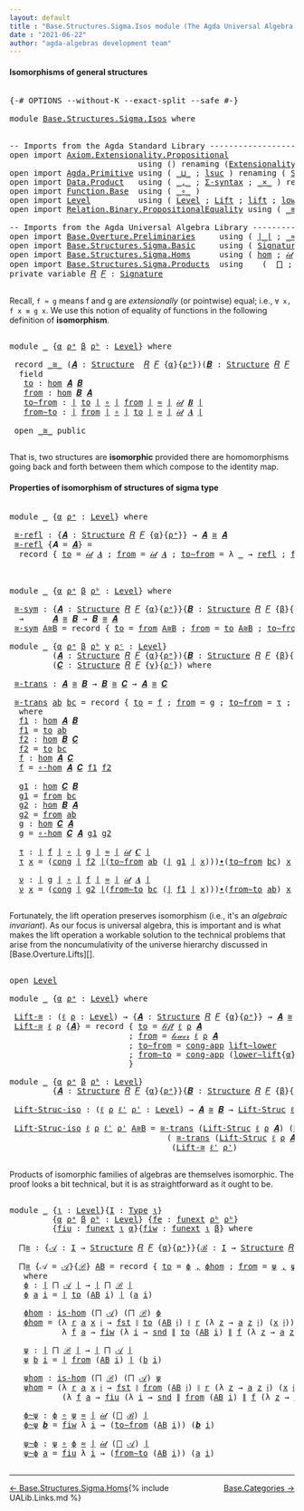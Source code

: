 ```yaml
---
layout: default
title : "Base.Structures.Sigma.Isos module (The Agda Universal Algebra Library)"
date : "2021-06-22"
author: "agda-algebras development team"
---
```


#### <a id="isomorphisms-of-general-structures">Isomorphisms of general structures</a>

<pre class="Agda">

<a id="270" class="Symbol">{-#</a> <a id="274" class="Keyword">OPTIONS</a> <a id="282" class="Pragma">--without-K</a> <a id="294" class="Pragma">--exact-split</a> <a id="308" class="Pragma">--safe</a> <a id="315" class="Symbol">#-}</a>

<a id="320" class="Keyword">module</a> <a id="327" href="Base.Structures.Sigma.Isos.html" class="Module">Base.Structures.Sigma.Isos</a> <a id="354" class="Keyword">where</a>


<a id="362" class="Comment">-- Imports from the Agda Standard Library ------------------------------------------------------</a>
<a id="459" class="Keyword">open</a> <a id="464" class="Keyword">import</a> <a id="471" href="Axiom.Extensionality.Propositional.html" class="Module">Axiom.Extensionality.Propositional</a>
                           <a id="533" class="Keyword">using</a> <a id="539" class="Symbol">()</a> <a id="542" class="Keyword">renaming</a> <a id="551" class="Symbol">(</a><a id="552" href="Axiom.Extensionality.Propositional.html#741" class="Function">Extensionality</a> <a id="567" class="Symbol">to</a> <a id="570" class="Function">funext</a><a id="576" class="Symbol">)</a>
<a id="578" class="Keyword">open</a> <a id="583" class="Keyword">import</a> <a id="590" href="Agda.Primitive.html" class="Module">Agda.Primitive</a> <a id="605" class="Keyword">using</a> <a id="611" class="Symbol">(</a> <a id="613" href="Agda.Primitive.html#810" class="Primitive Operator">_⊔_</a> <a id="617" class="Symbol">;</a> <a id="619" href="Agda.Primitive.html#780" class="Primitive">lsuc</a> <a id="624" class="Symbol">)</a> <a id="626" class="Keyword">renaming</a> <a id="635" class="Symbol">(</a> <a id="637" href="Agda.Primitive.html#326" class="Primitive">Set</a> <a id="641" class="Symbol">to</a> <a id="644" class="Primitive">Type</a> <a id="649" class="Symbol">)</a>
<a id="651" class="Keyword">open</a> <a id="656" class="Keyword">import</a> <a id="663" href="Data.Product.html" class="Module">Data.Product</a>   <a id="678" class="Keyword">using</a> <a id="684" class="Symbol">(</a> <a id="686" href="Agda.Builtin.Sigma.html#236" class="InductiveConstructor Operator">_,_</a> <a id="690" class="Symbol">;</a> <a id="692" href="Data.Product.html#916" class="Function">Σ-syntax</a> <a id="701" class="Symbol">;</a> <a id="703" href="Data.Product.html#1167" class="Function Operator">_×_</a> <a id="707" class="Symbol">)</a> <a id="709" class="Keyword">renaming</a> <a id="718" class="Symbol">(</a> <a id="720" href="Agda.Builtin.Sigma.html#252" class="Field">proj₁</a> <a id="726" class="Symbol">to</a> <a id="729" class="Field">fst</a> <a id="733" class="Symbol">;</a> <a id="735" href="Agda.Builtin.Sigma.html#264" class="Field">proj₂</a> <a id="741" class="Symbol">to</a> <a id="744" class="Field">snd</a> <a id="748" class="Symbol">)</a>
<a id="750" class="Keyword">open</a> <a id="755" class="Keyword">import</a> <a id="762" href="Function.Base.html" class="Module">Function.Base</a>  <a id="777" class="Keyword">using</a> <a id="783" class="Symbol">(</a> <a id="785" href="Function.Base.html#1031" class="Function Operator">_∘_</a> <a id="789" class="Symbol">)</a>
<a id="791" class="Keyword">open</a> <a id="796" class="Keyword">import</a> <a id="803" href="Level.html" class="Module">Level</a>          <a id="818" class="Keyword">using</a> <a id="824" class="Symbol">(</a> <a id="826" href="Agda.Primitive.html#597" class="Postulate">Level</a> <a id="832" class="Symbol">;</a> <a id="834" href="Level.html#400" class="Record">Lift</a> <a id="839" class="Symbol">;</a> <a id="841" href="Level.html#457" class="InductiveConstructor">lift</a> <a id="846" class="Symbol">;</a> <a id="848" href="Level.html#470" class="Field">lower</a> <a id="854" class="Symbol">)</a>
<a id="856" class="Keyword">open</a> <a id="861" class="Keyword">import</a> <a id="868" href="Relation.Binary.PropositionalEquality.html" class="Module">Relation.Binary.PropositionalEquality</a> <a id="906" class="Keyword">using</a> <a id="912" class="Symbol">(</a> <a id="914" href="Agda.Builtin.Equality.html#151" class="Datatype Operator">_≡_</a> <a id="918" class="Symbol">;</a> <a id="920" href="Agda.Builtin.Equality.html#208" class="InductiveConstructor">refl</a> <a id="925" class="Symbol">;</a> <a id="927" href="Relation.Binary.PropositionalEquality.Core.html#1130" class="Function">cong</a> <a id="932" class="Symbol">;</a> <a id="934" href="Relation.Binary.PropositionalEquality.Core.html#1461" class="Function">cong-app</a> <a id="943" class="Symbol">)</a>

<a id="946" class="Comment">-- Imports from the Agda Universal Algebra Library ---------------------------------------------</a>
<a id="1043" class="Keyword">open</a> <a id="1048" class="Keyword">import</a> <a id="1055" href="Base.Overture.Preliminaries.html" class="Module">Base.Overture.Preliminaries</a>     <a id="1087" class="Keyword">using</a> <a id="1093" class="Symbol">(</a> <a id="1095" href="Base.Overture.Preliminaries.html#4402" class="Function Operator">∣_∣</a> <a id="1099" class="Symbol">;</a> <a id="1101" href="Base.Overture.Preliminaries.html#9670" class="Function Operator">_≈_</a> <a id="1105" class="Symbol">;</a> <a id="1107" href="Base.Overture.Preliminaries.html#4440" class="Function Operator">∥_∥</a> <a id="1111" class="Symbol">;</a> <a id="1113" href="Base.Overture.Preliminaries.html#5321" class="Function Operator">_∙_</a> <a id="1117" class="Symbol">;</a> <a id="1119" href="Base.Overture.Preliminaries.html#8995" class="Function">lower∼lift</a> <a id="1130" class="Symbol">;</a> <a id="1132" href="Base.Overture.Preliminaries.html#8919" class="Function">lift∼lower</a> <a id="1143" class="Symbol">)</a>
<a id="1145" class="Keyword">open</a> <a id="1150" class="Keyword">import</a> <a id="1157" href="Base.Structures.Sigma.Basic.html" class="Module">Base.Structures.Sigma.Basic</a>     <a id="1189" class="Keyword">using</a> <a id="1195" class="Symbol">(</a> <a id="1197" href="Base.Structures.Sigma.Basic.html#1204" class="Function">Signature</a> <a id="1207" class="Symbol">;</a> <a id="1209" href="Base.Structures.Sigma.Basic.html#1365" class="Function">Structure</a> <a id="1219" class="Symbol">;</a> <a id="1221" href="Base.Structures.Sigma.Basic.html#3888" class="Function">Lift-Struc</a> <a id="1232" class="Symbol">)</a>
<a id="1234" class="Keyword">open</a> <a id="1239" class="Keyword">import</a> <a id="1246" href="Base.Structures.Sigma.Homs.html" class="Module">Base.Structures.Sigma.Homs</a>      <a id="1278" class="Keyword">using</a> <a id="1284" class="Symbol">(</a> <a id="1286" href="Base.Structures.Sigma.Homs.html#2444" class="Function">hom</a> <a id="1290" class="Symbol">;</a> <a id="1292" href="Base.Structures.Sigma.Homs.html#3558" class="Function">𝒾𝒹</a> <a id="1295" class="Symbol">;</a> <a id="1297" href="Base.Structures.Sigma.Homs.html#3432" class="Function">∘-hom</a> <a id="1303" class="Symbol">;</a> <a id="1305" href="Base.Structures.Sigma.Homs.html#4387" class="Function">𝓁𝒾𝒻𝓉</a> <a id="1310" class="Symbol">;</a> <a id="1312" href="Base.Structures.Sigma.Homs.html#4527" class="Function">𝓁ℴ𝓌ℯ𝓇</a> <a id="1318" class="Symbol">;</a> <a id="1320" href="Base.Structures.Sigma.Homs.html#2353" class="Function">is-hom</a><a id="1326" class="Symbol">)</a>
<a id="1328" class="Keyword">open</a> <a id="1333" class="Keyword">import</a> <a id="1340" href="Base.Structures.Sigma.Products.html" class="Module">Base.Structures.Sigma.Products</a>  <a id="1372" class="Keyword">using</a>    <a id="1381" class="Symbol">(</a>  <a id="1384" href="Base.Structures.Sigma.Products.html#900" class="Function">⨅</a> <a id="1386" class="Symbol">;</a> <a id="1388" href="Base.Structures.Sigma.Products.html#1301" class="Function">ℓp</a> <a id="1391" class="Symbol">;</a> <a id="1393" href="Base.Structures.Sigma.Products.html#1337" class="Function">ℑ</a> <a id="1395" class="Symbol">;</a> <a id="1397" href="Base.Structures.Sigma.Products.html#1387" class="Function">𝔖</a> <a id="1399" class="Symbol">;</a> <a id="1401" href="Base.Structures.Sigma.Products.html#1455" class="Function">class-prod</a> <a id="1412" class="Symbol">)</a>
<a id="1414" class="Keyword">private</a> <a id="1422" class="Keyword">variable</a> <a id="1431" href="Base.Structures.Sigma.Isos.html#1431" class="Generalizable">𝑅</a> <a id="1433" href="Base.Structures.Sigma.Isos.html#1433" class="Generalizable">𝐹</a> <a id="1435" class="Symbol">:</a> <a id="1437" href="Base.Structures.Sigma.Basic.html#1204" class="Function">Signature</a>

</pre>

Recall, `f ≈ g` means f and g are *extensionally* (or pointwise) equal; i.e., `∀ x, f x ≡ g x`. We use this notion of equality of functions in the following definition of **isomorphism**.

<pre class="Agda">

<a id="1663" class="Keyword">module</a> <a id="1670" href="Base.Structures.Sigma.Isos.html#1670" class="Module">_</a> <a id="1672" class="Symbol">{</a><a id="1673" href="Base.Structures.Sigma.Isos.html#1673" class="Bound">α</a> <a id="1675" href="Base.Structures.Sigma.Isos.html#1675" class="Bound">ρᵃ</a> <a id="1678" href="Base.Structures.Sigma.Isos.html#1678" class="Bound">β</a> <a id="1680" href="Base.Structures.Sigma.Isos.html#1680" class="Bound">ρᵇ</a> <a id="1683" class="Symbol">:</a> <a id="1685" href="Agda.Primitive.html#597" class="Postulate">Level</a><a id="1690" class="Symbol">}</a> <a id="1692" class="Keyword">where</a>

 <a id="1700" class="Keyword">record</a> <a id="1707" href="Base.Structures.Sigma.Isos.html#1707" class="Record Operator">_≅_</a> <a id="1711" class="Symbol">(</a><a id="1712" href="Base.Structures.Sigma.Isos.html#1712" class="Bound">𝑨</a> <a id="1714" class="Symbol">:</a> <a id="1716" href="Base.Structures.Sigma.Basic.html#1365" class="Function">Structure</a>  <a id="1727" href="Base.Structures.Sigma.Isos.html#1431" class="Generalizable">𝑅</a> <a id="1729" href="Base.Structures.Sigma.Isos.html#1433" class="Generalizable">𝐹</a> <a id="1731" class="Symbol">{</a><a id="1732" href="Base.Structures.Sigma.Isos.html#1673" class="Bound">α</a><a id="1733" class="Symbol">}{</a><a id="1735" href="Base.Structures.Sigma.Isos.html#1675" class="Bound">ρᵃ</a><a id="1737" class="Symbol">})(</a><a id="1740" href="Base.Structures.Sigma.Isos.html#1740" class="Bound">𝑩</a> <a id="1742" class="Symbol">:</a> <a id="1744" href="Base.Structures.Sigma.Basic.html#1365" class="Function">Structure</a> <a id="1754" href="Base.Structures.Sigma.Isos.html#1431" class="Generalizable">𝑅</a> <a id="1756" href="Base.Structures.Sigma.Isos.html#1433" class="Generalizable">𝐹</a> <a id="1758" class="Symbol">{</a><a id="1759" href="Base.Structures.Sigma.Isos.html#1678" class="Bound">β</a><a id="1760" class="Symbol">}{</a><a id="1762" href="Base.Structures.Sigma.Isos.html#1680" class="Bound">ρᵇ</a><a id="1764" class="Symbol">})</a> <a id="1767" class="Symbol">:</a> <a id="1769" href="Base.Structures.Sigma.Isos.html#644" class="Primitive">Type</a> <a id="1774" class="Symbol">(</a><a id="1775" href="Base.Structures.Sigma.Isos.html#1673" class="Bound">α</a> <a id="1777" href="Agda.Primitive.html#810" class="Primitive Operator">⊔</a> <a id="1779" href="Base.Structures.Sigma.Isos.html#1675" class="Bound">ρᵃ</a> <a id="1782" href="Agda.Primitive.html#810" class="Primitive Operator">⊔</a> <a id="1784" href="Base.Structures.Sigma.Isos.html#1678" class="Bound">β</a> <a id="1786" href="Agda.Primitive.html#810" class="Primitive Operator">⊔</a> <a id="1788" href="Base.Structures.Sigma.Isos.html#1680" class="Bound">ρᵇ</a><a id="1790" class="Symbol">)</a> <a id="1792" class="Keyword">where</a>
  <a id="1800" class="Keyword">field</a>
   <a id="1809" href="Base.Structures.Sigma.Isos.html#1809" class="Field">to</a> <a id="1812" class="Symbol">:</a> <a id="1814" href="Base.Structures.Sigma.Homs.html#2444" class="Function">hom</a> <a id="1818" href="Base.Structures.Sigma.Isos.html#1712" class="Bound">𝑨</a> <a id="1820" href="Base.Structures.Sigma.Isos.html#1740" class="Bound">𝑩</a>
   <a id="1825" href="Base.Structures.Sigma.Isos.html#1825" class="Field">from</a> <a id="1830" class="Symbol">:</a> <a id="1832" href="Base.Structures.Sigma.Homs.html#2444" class="Function">hom</a> <a id="1836" href="Base.Structures.Sigma.Isos.html#1740" class="Bound">𝑩</a> <a id="1838" href="Base.Structures.Sigma.Isos.html#1712" class="Bound">𝑨</a>
   <a id="1843" href="Base.Structures.Sigma.Isos.html#1843" class="Field">to∼from</a> <a id="1851" class="Symbol">:</a> <a id="1853" href="Base.Overture.Preliminaries.html#4402" class="Function Operator">∣</a> <a id="1855" href="Base.Structures.Sigma.Isos.html#1809" class="Field">to</a> <a id="1858" href="Base.Overture.Preliminaries.html#4402" class="Function Operator">∣</a> <a id="1860" href="Function.Base.html#1031" class="Function Operator">∘</a> <a id="1862" href="Base.Overture.Preliminaries.html#4402" class="Function Operator">∣</a> <a id="1864" href="Base.Structures.Sigma.Isos.html#1825" class="Field">from</a> <a id="1869" href="Base.Overture.Preliminaries.html#4402" class="Function Operator">∣</a> <a id="1871" href="Base.Overture.Preliminaries.html#9670" class="Function Operator">≈</a> <a id="1873" href="Base.Overture.Preliminaries.html#4402" class="Function Operator">∣</a> <a id="1875" href="Base.Structures.Sigma.Homs.html#3558" class="Function">𝒾𝒹</a> <a id="1878" href="Base.Structures.Sigma.Isos.html#1740" class="Bound">𝑩</a> <a id="1880" href="Base.Overture.Preliminaries.html#4402" class="Function Operator">∣</a>
   <a id="1885" href="Base.Structures.Sigma.Isos.html#1885" class="Field">from∼to</a> <a id="1893" class="Symbol">:</a> <a id="1895" href="Base.Overture.Preliminaries.html#4402" class="Function Operator">∣</a> <a id="1897" href="Base.Structures.Sigma.Isos.html#1825" class="Field">from</a> <a id="1902" href="Base.Overture.Preliminaries.html#4402" class="Function Operator">∣</a> <a id="1904" href="Function.Base.html#1031" class="Function Operator">∘</a> <a id="1906" href="Base.Overture.Preliminaries.html#4402" class="Function Operator">∣</a> <a id="1908" href="Base.Structures.Sigma.Isos.html#1809" class="Field">to</a> <a id="1911" href="Base.Overture.Preliminaries.html#4402" class="Function Operator">∣</a> <a id="1913" href="Base.Overture.Preliminaries.html#9670" class="Function Operator">≈</a> <a id="1915" href="Base.Overture.Preliminaries.html#4402" class="Function Operator">∣</a> <a id="1917" href="Base.Structures.Sigma.Homs.html#3558" class="Function">𝒾𝒹</a> <a id="1920" href="Base.Structures.Sigma.Isos.html#1712" class="Bound">𝑨</a> <a id="1922" href="Base.Overture.Preliminaries.html#4402" class="Function Operator">∣</a>

 <a id="1926" class="Keyword">open</a> <a id="1931" href="Base.Structures.Sigma.Isos.html#1707" class="Module Operator">_≅_</a> <a id="1935" class="Keyword">public</a>

</pre>

That is, two structures are **isomorphic** provided there are homomorphisms going back and forth between them which compose to the identity map.



#### <a id="properties-of-isomorphism-of-structures-of-sigma-type">Properties of isomorphism of structures of sigma type</a>

<pre class="Agda">

<a id="2243" class="Keyword">module</a> <a id="2250" href="Base.Structures.Sigma.Isos.html#2250" class="Module">_</a> <a id="2252" class="Symbol">{</a><a id="2253" href="Base.Structures.Sigma.Isos.html#2253" class="Bound">α</a> <a id="2255" href="Base.Structures.Sigma.Isos.html#2255" class="Bound">ρᵃ</a> <a id="2258" class="Symbol">:</a> <a id="2260" href="Agda.Primitive.html#597" class="Postulate">Level</a><a id="2265" class="Symbol">}</a> <a id="2267" class="Keyword">where</a>

 <a id="2275" href="Base.Structures.Sigma.Isos.html#2275" class="Function">≅-refl</a> <a id="2282" class="Symbol">:</a> <a id="2284" class="Symbol">{</a><a id="2285" href="Base.Structures.Sigma.Isos.html#2285" class="Bound">𝑨</a> <a id="2287" class="Symbol">:</a> <a id="2289" href="Base.Structures.Sigma.Basic.html#1365" class="Function">Structure</a> <a id="2299" href="Base.Structures.Sigma.Isos.html#1431" class="Generalizable">𝑅</a> <a id="2301" href="Base.Structures.Sigma.Isos.html#1433" class="Generalizable">𝐹</a> <a id="2303" class="Symbol">{</a><a id="2304" href="Base.Structures.Sigma.Isos.html#2253" class="Bound">α</a><a id="2305" class="Symbol">}{</a><a id="2307" href="Base.Structures.Sigma.Isos.html#2255" class="Bound">ρᵃ</a><a id="2309" class="Symbol">}}</a> <a id="2312" class="Symbol">→</a> <a id="2314" href="Base.Structures.Sigma.Isos.html#2285" class="Bound">𝑨</a> <a id="2316" href="Base.Structures.Sigma.Isos.html#1707" class="Record Operator">≅</a> <a id="2318" href="Base.Structures.Sigma.Isos.html#2285" class="Bound">𝑨</a>
 <a id="2321" href="Base.Structures.Sigma.Isos.html#2275" class="Function">≅-refl</a> <a id="2328" class="Symbol">{</a><a id="2329" class="Argument">𝑨</a> <a id="2331" class="Symbol">=</a> <a id="2333" href="Base.Structures.Sigma.Isos.html#2333" class="Bound">𝑨</a><a id="2334" class="Symbol">}</a> <a id="2336" class="Symbol">=</a>
  <a id="2340" class="Keyword">record</a> <a id="2347" class="Symbol">{</a> <a id="2349" href="Base.Structures.Sigma.Isos.html#1809" class="Field">to</a> <a id="2352" class="Symbol">=</a> <a id="2354" href="Base.Structures.Sigma.Homs.html#3558" class="Function">𝒾𝒹</a> <a id="2357" href="Base.Structures.Sigma.Isos.html#2333" class="Bound">𝑨</a> <a id="2359" class="Symbol">;</a> <a id="2361" href="Base.Structures.Sigma.Isos.html#1825" class="Field">from</a> <a id="2366" class="Symbol">=</a> <a id="2368" href="Base.Structures.Sigma.Homs.html#3558" class="Function">𝒾𝒹</a> <a id="2371" href="Base.Structures.Sigma.Isos.html#2333" class="Bound">𝑨</a> <a id="2373" class="Symbol">;</a> <a id="2375" href="Base.Structures.Sigma.Isos.html#1843" class="Field">to∼from</a> <a id="2383" class="Symbol">=</a> <a id="2385" class="Symbol">λ</a> <a id="2387" href="Base.Structures.Sigma.Isos.html#2387" class="Bound">_</a> <a id="2389" class="Symbol">→</a> <a id="2391" href="Agda.Builtin.Equality.html#208" class="InductiveConstructor">refl</a> <a id="2396" class="Symbol">;</a> <a id="2398" href="Base.Structures.Sigma.Isos.html#1885" class="Field">from∼to</a> <a id="2406" class="Symbol">=</a> <a id="2408" class="Symbol">λ</a> <a id="2410" href="Base.Structures.Sigma.Isos.html#2410" class="Bound">_</a> <a id="2412" class="Symbol">→</a> <a id="2414" href="Agda.Builtin.Equality.html#208" class="InductiveConstructor">refl</a> <a id="2419" class="Symbol">}</a>



<a id="2424" class="Keyword">module</a> <a id="2431" href="Base.Structures.Sigma.Isos.html#2431" class="Module">_</a> <a id="2433" class="Symbol">{</a><a id="2434" href="Base.Structures.Sigma.Isos.html#2434" class="Bound">α</a> <a id="2436" href="Base.Structures.Sigma.Isos.html#2436" class="Bound">ρᵃ</a> <a id="2439" href="Base.Structures.Sigma.Isos.html#2439" class="Bound">β</a> <a id="2441" href="Base.Structures.Sigma.Isos.html#2441" class="Bound">ρᵇ</a> <a id="2444" class="Symbol">:</a> <a id="2446" href="Agda.Primitive.html#597" class="Postulate">Level</a><a id="2451" class="Symbol">}</a> <a id="2453" class="Keyword">where</a>

 <a id="2461" href="Base.Structures.Sigma.Isos.html#2461" class="Function">≅-sym</a> <a id="2467" class="Symbol">:</a> <a id="2469" class="Symbol">{</a><a id="2470" href="Base.Structures.Sigma.Isos.html#2470" class="Bound">𝑨</a> <a id="2472" class="Symbol">:</a> <a id="2474" href="Base.Structures.Sigma.Basic.html#1365" class="Function">Structure</a> <a id="2484" href="Base.Structures.Sigma.Isos.html#1431" class="Generalizable">𝑅</a> <a id="2486" href="Base.Structures.Sigma.Isos.html#1433" class="Generalizable">𝐹</a> <a id="2488" class="Symbol">{</a><a id="2489" href="Base.Structures.Sigma.Isos.html#2434" class="Bound">α</a><a id="2490" class="Symbol">}{</a><a id="2492" href="Base.Structures.Sigma.Isos.html#2436" class="Bound">ρᵃ</a><a id="2494" class="Symbol">}}{</a><a id="2497" href="Base.Structures.Sigma.Isos.html#2497" class="Bound">𝑩</a> <a id="2499" class="Symbol">:</a> <a id="2501" href="Base.Structures.Sigma.Basic.html#1365" class="Function">Structure</a> <a id="2511" href="Base.Structures.Sigma.Isos.html#1431" class="Generalizable">𝑅</a> <a id="2513" href="Base.Structures.Sigma.Isos.html#1433" class="Generalizable">𝐹</a> <a id="2515" class="Symbol">{</a><a id="2516" href="Base.Structures.Sigma.Isos.html#2439" class="Bound">β</a><a id="2517" class="Symbol">}{</a><a id="2519" href="Base.Structures.Sigma.Isos.html#2441" class="Bound">ρᵇ</a><a id="2521" class="Symbol">}}</a>
  <a id="2526" class="Symbol">→</a>      <a id="2533" href="Base.Structures.Sigma.Isos.html#2470" class="Bound">𝑨</a> <a id="2535" href="Base.Structures.Sigma.Isos.html#1707" class="Record Operator">≅</a> <a id="2537" href="Base.Structures.Sigma.Isos.html#2497" class="Bound">𝑩</a> <a id="2539" class="Symbol">→</a> <a id="2541" href="Base.Structures.Sigma.Isos.html#2497" class="Bound">𝑩</a> <a id="2543" href="Base.Structures.Sigma.Isos.html#1707" class="Record Operator">≅</a> <a id="2545" href="Base.Structures.Sigma.Isos.html#2470" class="Bound">𝑨</a>
 <a id="2548" href="Base.Structures.Sigma.Isos.html#2461" class="Function">≅-sym</a> <a id="2554" href="Base.Structures.Sigma.Isos.html#2554" class="Bound">A≅B</a> <a id="2558" class="Symbol">=</a> <a id="2560" class="Keyword">record</a> <a id="2567" class="Symbol">{</a> <a id="2569" href="Base.Structures.Sigma.Isos.html#1809" class="Field">to</a> <a id="2572" class="Symbol">=</a> <a id="2574" href="Base.Structures.Sigma.Isos.html#1825" class="Field">from</a> <a id="2579" href="Base.Structures.Sigma.Isos.html#2554" class="Bound">A≅B</a> <a id="2583" class="Symbol">;</a> <a id="2585" href="Base.Structures.Sigma.Isos.html#1825" class="Field">from</a> <a id="2590" class="Symbol">=</a> <a id="2592" href="Base.Structures.Sigma.Isos.html#1809" class="Field">to</a> <a id="2595" href="Base.Structures.Sigma.Isos.html#2554" class="Bound">A≅B</a> <a id="2599" class="Symbol">;</a> <a id="2601" href="Base.Structures.Sigma.Isos.html#1843" class="Field">to∼from</a> <a id="2609" class="Symbol">=</a> <a id="2611" href="Base.Structures.Sigma.Isos.html#1885" class="Field">from∼to</a> <a id="2619" href="Base.Structures.Sigma.Isos.html#2554" class="Bound">A≅B</a> <a id="2623" class="Symbol">;</a> <a id="2625" href="Base.Structures.Sigma.Isos.html#1885" class="Field">from∼to</a> <a id="2633" class="Symbol">=</a> <a id="2635" href="Base.Structures.Sigma.Isos.html#1843" class="Field">to∼from</a> <a id="2643" href="Base.Structures.Sigma.Isos.html#2554" class="Bound">A≅B</a> <a id="2647" class="Symbol">}</a>

<a id="2650" class="Keyword">module</a> <a id="2657" href="Base.Structures.Sigma.Isos.html#2657" class="Module">_</a> <a id="2659" class="Symbol">{</a><a id="2660" href="Base.Structures.Sigma.Isos.html#2660" class="Bound">α</a> <a id="2662" href="Base.Structures.Sigma.Isos.html#2662" class="Bound">ρᵃ</a> <a id="2665" href="Base.Structures.Sigma.Isos.html#2665" class="Bound">β</a> <a id="2667" href="Base.Structures.Sigma.Isos.html#2667" class="Bound">ρᵇ</a> <a id="2670" href="Base.Structures.Sigma.Isos.html#2670" class="Bound">γ</a> <a id="2672" href="Base.Structures.Sigma.Isos.html#2672" class="Bound">ρᶜ</a> <a id="2675" class="Symbol">:</a> <a id="2677" href="Agda.Primitive.html#597" class="Postulate">Level</a><a id="2682" class="Symbol">}</a>
         <a id="2693" class="Symbol">(</a><a id="2694" href="Base.Structures.Sigma.Isos.html#2694" class="Bound">𝑨</a> <a id="2696" class="Symbol">:</a> <a id="2698" href="Base.Structures.Sigma.Basic.html#1365" class="Function">Structure</a> <a id="2708" href="Base.Structures.Sigma.Isos.html#1431" class="Generalizable">𝑅</a> <a id="2710" href="Base.Structures.Sigma.Isos.html#1433" class="Generalizable">𝐹</a> <a id="2712" class="Symbol">{</a><a id="2713" href="Base.Structures.Sigma.Isos.html#2660" class="Bound">α</a><a id="2714" class="Symbol">}{</a><a id="2716" href="Base.Structures.Sigma.Isos.html#2662" class="Bound">ρᵃ</a><a id="2718" class="Symbol">}){</a><a id="2721" href="Base.Structures.Sigma.Isos.html#2721" class="Bound">𝑩</a> <a id="2723" class="Symbol">:</a> <a id="2725" href="Base.Structures.Sigma.Basic.html#1365" class="Function">Structure</a> <a id="2735" href="Base.Structures.Sigma.Isos.html#1431" class="Generalizable">𝑅</a> <a id="2737" href="Base.Structures.Sigma.Isos.html#1433" class="Generalizable">𝐹</a> <a id="2739" class="Symbol">{</a><a id="2740" href="Base.Structures.Sigma.Isos.html#2665" class="Bound">β</a><a id="2741" class="Symbol">}{</a><a id="2743" href="Base.Structures.Sigma.Isos.html#2667" class="Bound">ρᵇ</a><a id="2745" class="Symbol">}}</a>
         <a id="2757" class="Symbol">(</a><a id="2758" href="Base.Structures.Sigma.Isos.html#2758" class="Bound">𝑪</a> <a id="2760" class="Symbol">:</a> <a id="2762" href="Base.Structures.Sigma.Basic.html#1365" class="Function">Structure</a> <a id="2772" href="Base.Structures.Sigma.Isos.html#1431" class="Generalizable">𝑅</a> <a id="2774" href="Base.Structures.Sigma.Isos.html#1433" class="Generalizable">𝐹</a> <a id="2776" class="Symbol">{</a><a id="2777" href="Base.Structures.Sigma.Isos.html#2670" class="Bound">γ</a><a id="2778" class="Symbol">}{</a><a id="2780" href="Base.Structures.Sigma.Isos.html#2672" class="Bound">ρᶜ</a><a id="2782" class="Symbol">})</a> <a id="2785" class="Keyword">where</a>

 <a id="2793" href="Base.Structures.Sigma.Isos.html#2793" class="Function">≅-trans</a> <a id="2801" class="Symbol">:</a> <a id="2803" href="Base.Structures.Sigma.Isos.html#2694" class="Bound">𝑨</a> <a id="2805" href="Base.Structures.Sigma.Isos.html#1707" class="Record Operator">≅</a> <a id="2807" href="Base.Structures.Sigma.Isos.html#2721" class="Bound">𝑩</a> <a id="2809" class="Symbol">→</a> <a id="2811" href="Base.Structures.Sigma.Isos.html#2721" class="Bound">𝑩</a> <a id="2813" href="Base.Structures.Sigma.Isos.html#1707" class="Record Operator">≅</a> <a id="2815" href="Base.Structures.Sigma.Isos.html#2758" class="Bound">𝑪</a> <a id="2817" class="Symbol">→</a> <a id="2819" href="Base.Structures.Sigma.Isos.html#2694" class="Bound">𝑨</a> <a id="2821" href="Base.Structures.Sigma.Isos.html#1707" class="Record Operator">≅</a> <a id="2823" href="Base.Structures.Sigma.Isos.html#2758" class="Bound">𝑪</a>

 <a id="2827" href="Base.Structures.Sigma.Isos.html#2793" class="Function">≅-trans</a> <a id="2835" href="Base.Structures.Sigma.Isos.html#2835" class="Bound">ab</a> <a id="2838" href="Base.Structures.Sigma.Isos.html#2838" class="Bound">bc</a> <a id="2841" class="Symbol">=</a> <a id="2843" class="Keyword">record</a> <a id="2850" class="Symbol">{</a> <a id="2852" href="Base.Structures.Sigma.Isos.html#1809" class="Field">to</a> <a id="2855" class="Symbol">=</a> <a id="2857" href="Base.Structures.Sigma.Isos.html#2966" class="Function">f</a> <a id="2859" class="Symbol">;</a> <a id="2861" href="Base.Structures.Sigma.Isos.html#1825" class="Field">from</a> <a id="2866" class="Symbol">=</a> <a id="2868" href="Base.Structures.Sigma.Isos.html#3063" class="Function">g</a> <a id="2870" class="Symbol">;</a> <a id="2872" href="Base.Structures.Sigma.Isos.html#1843" class="Field">to∼from</a> <a id="2880" class="Symbol">=</a> <a id="2882" href="Base.Structures.Sigma.Isos.html#3100" class="Function">τ</a> <a id="2884" class="Symbol">;</a> <a id="2886" href="Base.Structures.Sigma.Isos.html#1885" class="Field">from∼to</a> <a id="2894" class="Symbol">=</a> <a id="2896" href="Base.Structures.Sigma.Isos.html#3192" class="Function">ν</a> <a id="2898" class="Symbol">}</a>
  <a id="2902" class="Keyword">where</a>
  <a id="2910" href="Base.Structures.Sigma.Isos.html#2910" class="Function">f1</a> <a id="2913" class="Symbol">:</a> <a id="2915" href="Base.Structures.Sigma.Homs.html#2444" class="Function">hom</a> <a id="2919" href="Base.Structures.Sigma.Isos.html#2694" class="Bound">𝑨</a> <a id="2921" href="Base.Structures.Sigma.Isos.html#2721" class="Bound">𝑩</a>
  <a id="2925" href="Base.Structures.Sigma.Isos.html#2910" class="Function">f1</a> <a id="2928" class="Symbol">=</a> <a id="2930" href="Base.Structures.Sigma.Isos.html#1809" class="Field">to</a> <a id="2933" href="Base.Structures.Sigma.Isos.html#2835" class="Bound">ab</a>
  <a id="2938" href="Base.Structures.Sigma.Isos.html#2938" class="Function">f2</a> <a id="2941" class="Symbol">:</a> <a id="2943" href="Base.Structures.Sigma.Homs.html#2444" class="Function">hom</a> <a id="2947" href="Base.Structures.Sigma.Isos.html#2721" class="Bound">𝑩</a> <a id="2949" href="Base.Structures.Sigma.Isos.html#2758" class="Bound">𝑪</a>
  <a id="2953" href="Base.Structures.Sigma.Isos.html#2938" class="Function">f2</a> <a id="2956" class="Symbol">=</a> <a id="2958" href="Base.Structures.Sigma.Isos.html#1809" class="Field">to</a> <a id="2961" href="Base.Structures.Sigma.Isos.html#2838" class="Bound">bc</a>
  <a id="2966" href="Base.Structures.Sigma.Isos.html#2966" class="Function">f</a> <a id="2968" class="Symbol">:</a> <a id="2970" href="Base.Structures.Sigma.Homs.html#2444" class="Function">hom</a> <a id="2974" href="Base.Structures.Sigma.Isos.html#2694" class="Bound">𝑨</a> <a id="2976" href="Base.Structures.Sigma.Isos.html#2758" class="Bound">𝑪</a>
  <a id="2980" href="Base.Structures.Sigma.Isos.html#2966" class="Function">f</a> <a id="2982" class="Symbol">=</a> <a id="2984" href="Base.Structures.Sigma.Homs.html#3432" class="Function">∘-hom</a> <a id="2990" href="Base.Structures.Sigma.Isos.html#2694" class="Bound">𝑨</a> <a id="2992" href="Base.Structures.Sigma.Isos.html#2758" class="Bound">𝑪</a> <a id="2994" href="Base.Structures.Sigma.Isos.html#2910" class="Function">f1</a> <a id="2997" href="Base.Structures.Sigma.Isos.html#2938" class="Function">f2</a>

  <a id="3003" href="Base.Structures.Sigma.Isos.html#3003" class="Function">g1</a> <a id="3006" class="Symbol">:</a> <a id="3008" href="Base.Structures.Sigma.Homs.html#2444" class="Function">hom</a> <a id="3012" href="Base.Structures.Sigma.Isos.html#2758" class="Bound">𝑪</a> <a id="3014" href="Base.Structures.Sigma.Isos.html#2721" class="Bound">𝑩</a>
  <a id="3018" href="Base.Structures.Sigma.Isos.html#3003" class="Function">g1</a> <a id="3021" class="Symbol">=</a> <a id="3023" href="Base.Structures.Sigma.Isos.html#1825" class="Field">from</a> <a id="3028" href="Base.Structures.Sigma.Isos.html#2838" class="Bound">bc</a>
  <a id="3033" href="Base.Structures.Sigma.Isos.html#3033" class="Function">g2</a> <a id="3036" class="Symbol">:</a> <a id="3038" href="Base.Structures.Sigma.Homs.html#2444" class="Function">hom</a> <a id="3042" href="Base.Structures.Sigma.Isos.html#2721" class="Bound">𝑩</a> <a id="3044" href="Base.Structures.Sigma.Isos.html#2694" class="Bound">𝑨</a>
  <a id="3048" href="Base.Structures.Sigma.Isos.html#3033" class="Function">g2</a> <a id="3051" class="Symbol">=</a> <a id="3053" href="Base.Structures.Sigma.Isos.html#1825" class="Field">from</a> <a id="3058" href="Base.Structures.Sigma.Isos.html#2835" class="Bound">ab</a>
  <a id="3063" href="Base.Structures.Sigma.Isos.html#3063" class="Function">g</a> <a id="3065" class="Symbol">:</a> <a id="3067" href="Base.Structures.Sigma.Homs.html#2444" class="Function">hom</a> <a id="3071" href="Base.Structures.Sigma.Isos.html#2758" class="Bound">𝑪</a> <a id="3073" href="Base.Structures.Sigma.Isos.html#2694" class="Bound">𝑨</a>
  <a id="3077" href="Base.Structures.Sigma.Isos.html#3063" class="Function">g</a> <a id="3079" class="Symbol">=</a> <a id="3081" href="Base.Structures.Sigma.Homs.html#3432" class="Function">∘-hom</a> <a id="3087" href="Base.Structures.Sigma.Isos.html#2758" class="Bound">𝑪</a> <a id="3089" href="Base.Structures.Sigma.Isos.html#2694" class="Bound">𝑨</a> <a id="3091" href="Base.Structures.Sigma.Isos.html#3003" class="Function">g1</a> <a id="3094" href="Base.Structures.Sigma.Isos.html#3033" class="Function">g2</a>

  <a id="3100" href="Base.Structures.Sigma.Isos.html#3100" class="Function">τ</a> <a id="3102" class="Symbol">:</a> <a id="3104" href="Base.Overture.Preliminaries.html#4402" class="Function Operator">∣</a> <a id="3106" href="Base.Structures.Sigma.Isos.html#2966" class="Function">f</a> <a id="3108" href="Base.Overture.Preliminaries.html#4402" class="Function Operator">∣</a> <a id="3110" href="Function.Base.html#1031" class="Function Operator">∘</a> <a id="3112" href="Base.Overture.Preliminaries.html#4402" class="Function Operator">∣</a> <a id="3114" href="Base.Structures.Sigma.Isos.html#3063" class="Function">g</a> <a id="3116" href="Base.Overture.Preliminaries.html#4402" class="Function Operator">∣</a> <a id="3118" href="Base.Overture.Preliminaries.html#9670" class="Function Operator">≈</a> <a id="3120" href="Base.Overture.Preliminaries.html#4402" class="Function Operator">∣</a> <a id="3122" href="Base.Structures.Sigma.Homs.html#3558" class="Function">𝒾𝒹</a> <a id="3125" href="Base.Structures.Sigma.Isos.html#2758" class="Bound">𝑪</a> <a id="3127" href="Base.Overture.Preliminaries.html#4402" class="Function Operator">∣</a>
  <a id="3131" href="Base.Structures.Sigma.Isos.html#3100" class="Function">τ</a> <a id="3133" href="Base.Structures.Sigma.Isos.html#3133" class="Bound">x</a> <a id="3135" class="Symbol">=</a> <a id="3137" class="Symbol">(</a><a id="3138" href="Relation.Binary.PropositionalEquality.Core.html#1130" class="Function">cong</a> <a id="3143" href="Base.Overture.Preliminaries.html#4402" class="Function Operator">∣</a> <a id="3145" href="Base.Structures.Sigma.Isos.html#2938" class="Function">f2</a> <a id="3148" href="Base.Overture.Preliminaries.html#4402" class="Function Operator">∣</a><a id="3149" class="Symbol">(</a><a id="3150" href="Base.Structures.Sigma.Isos.html#1843" class="Field">to∼from</a> <a id="3158" href="Base.Structures.Sigma.Isos.html#2835" class="Bound">ab</a> <a id="3161" class="Symbol">(</a><a id="3162" href="Base.Overture.Preliminaries.html#4402" class="Function Operator">∣</a> <a id="3164" href="Base.Structures.Sigma.Isos.html#3003" class="Function">g1</a> <a id="3167" href="Base.Overture.Preliminaries.html#4402" class="Function Operator">∣</a> <a id="3169" href="Base.Structures.Sigma.Isos.html#3133" class="Bound">x</a><a id="3170" class="Symbol">)))</a><a id="3173" href="Base.Overture.Preliminaries.html#5321" class="Function Operator">∙</a><a id="3174" class="Symbol">(</a><a id="3175" href="Base.Structures.Sigma.Isos.html#1843" class="Field">to∼from</a> <a id="3183" href="Base.Structures.Sigma.Isos.html#2838" class="Bound">bc</a><a id="3185" class="Symbol">)</a> <a id="3187" href="Base.Structures.Sigma.Isos.html#3133" class="Bound">x</a>

  <a id="3192" href="Base.Structures.Sigma.Isos.html#3192" class="Function">ν</a> <a id="3194" class="Symbol">:</a> <a id="3196" href="Base.Overture.Preliminaries.html#4402" class="Function Operator">∣</a> <a id="3198" href="Base.Structures.Sigma.Isos.html#3063" class="Function">g</a> <a id="3200" href="Base.Overture.Preliminaries.html#4402" class="Function Operator">∣</a> <a id="3202" href="Function.Base.html#1031" class="Function Operator">∘</a> <a id="3204" href="Base.Overture.Preliminaries.html#4402" class="Function Operator">∣</a> <a id="3206" href="Base.Structures.Sigma.Isos.html#2966" class="Function">f</a> <a id="3208" href="Base.Overture.Preliminaries.html#4402" class="Function Operator">∣</a> <a id="3210" href="Base.Overture.Preliminaries.html#9670" class="Function Operator">≈</a> <a id="3212" href="Base.Overture.Preliminaries.html#4402" class="Function Operator">∣</a> <a id="3214" href="Base.Structures.Sigma.Homs.html#3558" class="Function">𝒾𝒹</a> <a id="3217" href="Base.Structures.Sigma.Isos.html#2694" class="Bound">𝑨</a> <a id="3219" href="Base.Overture.Preliminaries.html#4402" class="Function Operator">∣</a>
  <a id="3223" href="Base.Structures.Sigma.Isos.html#3192" class="Function">ν</a> <a id="3225" href="Base.Structures.Sigma.Isos.html#3225" class="Bound">x</a> <a id="3227" class="Symbol">=</a> <a id="3229" class="Symbol">(</a><a id="3230" href="Relation.Binary.PropositionalEquality.Core.html#1130" class="Function">cong</a> <a id="3235" href="Base.Overture.Preliminaries.html#4402" class="Function Operator">∣</a> <a id="3237" href="Base.Structures.Sigma.Isos.html#3033" class="Function">g2</a> <a id="3240" href="Base.Overture.Preliminaries.html#4402" class="Function Operator">∣</a><a id="3241" class="Symbol">(</a><a id="3242" href="Base.Structures.Sigma.Isos.html#1885" class="Field">from∼to</a> <a id="3250" href="Base.Structures.Sigma.Isos.html#2838" class="Bound">bc</a> <a id="3253" class="Symbol">(</a><a id="3254" href="Base.Overture.Preliminaries.html#4402" class="Function Operator">∣</a> <a id="3256" href="Base.Structures.Sigma.Isos.html#2910" class="Function">f1</a> <a id="3259" href="Base.Overture.Preliminaries.html#4402" class="Function Operator">∣</a> <a id="3261" href="Base.Structures.Sigma.Isos.html#3225" class="Bound">x</a><a id="3262" class="Symbol">)))</a><a id="3265" href="Base.Overture.Preliminaries.html#5321" class="Function Operator">∙</a><a id="3266" class="Symbol">(</a><a id="3267" href="Base.Structures.Sigma.Isos.html#1885" class="Field">from∼to</a> <a id="3275" href="Base.Structures.Sigma.Isos.html#2835" class="Bound">ab</a><a id="3277" class="Symbol">)</a> <a id="3279" href="Base.Structures.Sigma.Isos.html#3225" class="Bound">x</a>

</pre>

Fortunately, the lift operation preserves isomorphism (i.e., it's an *algebraic invariant*). As our focus is universal algebra, this is important and is what makes the lift operation a workable solution to the technical problems that arise from the noncumulativity of the universe hierarchy discussed in [Base.Overture.Lifts][].

<pre class="Agda">

<a id="3638" class="Keyword">open</a> <a id="3643" href="Level.html" class="Module">Level</a>

<a id="3650" class="Keyword">module</a> <a id="3657" href="Base.Structures.Sigma.Isos.html#3657" class="Module">_</a> <a id="3659" class="Symbol">{</a><a id="3660" href="Base.Structures.Sigma.Isos.html#3660" class="Bound">α</a> <a id="3662" href="Base.Structures.Sigma.Isos.html#3662" class="Bound">ρᵃ</a> <a id="3665" class="Symbol">:</a> <a id="3667" href="Agda.Primitive.html#597" class="Postulate">Level</a><a id="3672" class="Symbol">}</a> <a id="3674" class="Keyword">where</a>

 <a id="3682" href="Base.Structures.Sigma.Isos.html#3682" class="Function">Lift-≅</a> <a id="3689" class="Symbol">:</a> <a id="3691" class="Symbol">(</a><a id="3692" href="Base.Structures.Sigma.Isos.html#3692" class="Bound">ℓ</a> <a id="3694" href="Base.Structures.Sigma.Isos.html#3694" class="Bound">ρ</a> <a id="3696" class="Symbol">:</a> <a id="3698" href="Agda.Primitive.html#597" class="Postulate">Level</a><a id="3703" class="Symbol">)</a> <a id="3705" class="Symbol">→</a> <a id="3707" class="Symbol">{</a><a id="3708" href="Base.Structures.Sigma.Isos.html#3708" class="Bound">𝑨</a> <a id="3710" class="Symbol">:</a> <a id="3712" href="Base.Structures.Sigma.Basic.html#1365" class="Function">Structure</a> <a id="3722" href="Base.Structures.Sigma.Isos.html#1431" class="Generalizable">𝑅</a> <a id="3724" href="Base.Structures.Sigma.Isos.html#1433" class="Generalizable">𝐹</a> <a id="3726" class="Symbol">{</a><a id="3727" href="Base.Structures.Sigma.Isos.html#3660" class="Bound">α</a><a id="3728" class="Symbol">}{</a><a id="3730" href="Base.Structures.Sigma.Isos.html#3662" class="Bound">ρᵃ</a><a id="3732" class="Symbol">}}</a> <a id="3735" class="Symbol">→</a> <a id="3737" href="Base.Structures.Sigma.Isos.html#3708" class="Bound">𝑨</a> <a id="3739" href="Base.Structures.Sigma.Isos.html#1707" class="Record Operator">≅</a> <a id="3741" class="Symbol">(</a><a id="3742" href="Base.Structures.Sigma.Basic.html#3888" class="Function">Lift-Struc</a> <a id="3753" href="Base.Structures.Sigma.Isos.html#3692" class="Bound">ℓ</a> <a id="3755" href="Base.Structures.Sigma.Isos.html#3694" class="Bound">ρ</a> <a id="3757" href="Base.Structures.Sigma.Isos.html#3708" class="Bound">𝑨</a><a id="3758" class="Symbol">)</a>
 <a id="3761" href="Base.Structures.Sigma.Isos.html#3682" class="Function">Lift-≅</a> <a id="3768" href="Base.Structures.Sigma.Isos.html#3768" class="Bound">ℓ</a> <a id="3770" href="Base.Structures.Sigma.Isos.html#3770" class="Bound">ρ</a> <a id="3772" class="Symbol">{</a><a id="3773" href="Base.Structures.Sigma.Isos.html#3773" class="Bound">𝑨</a><a id="3774" class="Symbol">}</a> <a id="3776" class="Symbol">=</a> <a id="3778" class="Keyword">record</a> <a id="3785" class="Symbol">{</a> <a id="3787" href="Base.Structures.Sigma.Isos.html#1809" class="Field">to</a> <a id="3790" class="Symbol">=</a> <a id="3792" href="Base.Structures.Sigma.Homs.html#4387" class="Function">𝓁𝒾𝒻𝓉</a> <a id="3797" href="Base.Structures.Sigma.Isos.html#3768" class="Bound">ℓ</a> <a id="3799" href="Base.Structures.Sigma.Isos.html#3770" class="Bound">ρ</a> <a id="3801" href="Base.Structures.Sigma.Isos.html#3773" class="Bound">𝑨</a>
                         <a id="3828" class="Symbol">;</a> <a id="3830" href="Base.Structures.Sigma.Isos.html#1825" class="Field">from</a> <a id="3835" class="Symbol">=</a> <a id="3837" href="Base.Structures.Sigma.Homs.html#4527" class="Function">𝓁ℴ𝓌ℯ𝓇</a> <a id="3843" href="Base.Structures.Sigma.Isos.html#3768" class="Bound">ℓ</a> <a id="3845" href="Base.Structures.Sigma.Isos.html#3770" class="Bound">ρ</a> <a id="3847" href="Base.Structures.Sigma.Isos.html#3773" class="Bound">𝑨</a>
                         <a id="3874" class="Symbol">;</a> <a id="3876" href="Base.Structures.Sigma.Isos.html#1843" class="Field">to∼from</a> <a id="3884" class="Symbol">=</a> <a id="3886" href="Relation.Binary.PropositionalEquality.Core.html#1461" class="Function">cong-app</a> <a id="3895" href="Base.Overture.Preliminaries.html#8919" class="Function">lift∼lower</a>
                         <a id="3931" class="Symbol">;</a> <a id="3933" href="Base.Structures.Sigma.Isos.html#1885" class="Field">from∼to</a> <a id="3941" class="Symbol">=</a> <a id="3943" href="Relation.Binary.PropositionalEquality.Core.html#1461" class="Function">cong-app</a> <a id="3952" class="Symbol">(</a><a id="3953" href="Base.Overture.Preliminaries.html#8995" class="Function">lower∼lift</a><a id="3963" class="Symbol">{</a><a id="3964" href="Base.Structures.Sigma.Isos.html#3660" class="Bound">α</a><a id="3965" class="Symbol">}{</a><a id="3967" href="Base.Structures.Sigma.Isos.html#3770" class="Bound">ρ</a><a id="3968" class="Symbol">})</a>
                         <a id="3996" class="Symbol">}</a>

<a id="3999" class="Keyword">module</a> <a id="4006" href="Base.Structures.Sigma.Isos.html#4006" class="Module">_</a> <a id="4008" class="Symbol">{</a><a id="4009" href="Base.Structures.Sigma.Isos.html#4009" class="Bound">α</a> <a id="4011" href="Base.Structures.Sigma.Isos.html#4011" class="Bound">ρᵃ</a> <a id="4014" href="Base.Structures.Sigma.Isos.html#4014" class="Bound">β</a> <a id="4016" href="Base.Structures.Sigma.Isos.html#4016" class="Bound">ρᵇ</a> <a id="4019" class="Symbol">:</a> <a id="4021" href="Agda.Primitive.html#597" class="Postulate">Level</a><a id="4026" class="Symbol">}</a>
         <a id="4037" class="Symbol">{</a><a id="4038" href="Base.Structures.Sigma.Isos.html#4038" class="Bound">𝑨</a> <a id="4040" class="Symbol">:</a> <a id="4042" href="Base.Structures.Sigma.Basic.html#1365" class="Function">Structure</a> <a id="4052" href="Base.Structures.Sigma.Isos.html#1431" class="Generalizable">𝑅</a> <a id="4054" href="Base.Structures.Sigma.Isos.html#1433" class="Generalizable">𝐹</a> <a id="4056" class="Symbol">{</a><a id="4057" href="Base.Structures.Sigma.Isos.html#4009" class="Bound">α</a><a id="4058" class="Symbol">}{</a><a id="4060" href="Base.Structures.Sigma.Isos.html#4011" class="Bound">ρᵃ</a><a id="4062" class="Symbol">}}{</a><a id="4065" href="Base.Structures.Sigma.Isos.html#4065" class="Bound">𝑩</a> <a id="4067" class="Symbol">:</a> <a id="4069" href="Base.Structures.Sigma.Basic.html#1365" class="Function">Structure</a> <a id="4079" href="Base.Structures.Sigma.Isos.html#1431" class="Generalizable">𝑅</a> <a id="4081" href="Base.Structures.Sigma.Isos.html#1433" class="Generalizable">𝐹</a> <a id="4083" class="Symbol">{</a><a id="4084" href="Base.Structures.Sigma.Isos.html#4014" class="Bound">β</a><a id="4085" class="Symbol">}{</a><a id="4087" href="Base.Structures.Sigma.Isos.html#4016" class="Bound">ρᵇ</a><a id="4089" class="Symbol">}}</a> <a id="4092" class="Keyword">where</a>

 <a id="4100" href="Base.Structures.Sigma.Isos.html#4100" class="Function">Lift-Struc-iso</a> <a id="4115" class="Symbol">:</a> <a id="4117" class="Symbol">(</a><a id="4118" href="Base.Structures.Sigma.Isos.html#4118" class="Bound">ℓ</a> <a id="4120" href="Base.Structures.Sigma.Isos.html#4120" class="Bound">ρ</a> <a id="4122" href="Base.Structures.Sigma.Isos.html#4122" class="Bound">ℓ&#39;</a> <a id="4125" href="Base.Structures.Sigma.Isos.html#4125" class="Bound">ρ&#39;</a> <a id="4128" class="Symbol">:</a> <a id="4130" href="Agda.Primitive.html#597" class="Postulate">Level</a><a id="4135" class="Symbol">)</a> <a id="4137" class="Symbol">→</a> <a id="4139" href="Base.Structures.Sigma.Isos.html#4038" class="Bound">𝑨</a> <a id="4141" href="Base.Structures.Sigma.Isos.html#1707" class="Record Operator">≅</a> <a id="4143" href="Base.Structures.Sigma.Isos.html#4065" class="Bound">𝑩</a> <a id="4145" class="Symbol">→</a> <a id="4147" href="Base.Structures.Sigma.Basic.html#3888" class="Function">Lift-Struc</a> <a id="4158" href="Base.Structures.Sigma.Isos.html#4118" class="Bound">ℓ</a> <a id="4160" href="Base.Structures.Sigma.Isos.html#4120" class="Bound">ρ</a> <a id="4162" href="Base.Structures.Sigma.Isos.html#4038" class="Bound">𝑨</a> <a id="4164" href="Base.Structures.Sigma.Isos.html#1707" class="Record Operator">≅</a> <a id="4166" href="Base.Structures.Sigma.Basic.html#3888" class="Function">Lift-Struc</a> <a id="4177" href="Base.Structures.Sigma.Isos.html#4122" class="Bound">ℓ&#39;</a> <a id="4180" href="Base.Structures.Sigma.Isos.html#4125" class="Bound">ρ&#39;</a> <a id="4183" href="Base.Structures.Sigma.Isos.html#4065" class="Bound">𝑩</a>

 <a id="4187" href="Base.Structures.Sigma.Isos.html#4100" class="Function">Lift-Struc-iso</a> <a id="4202" href="Base.Structures.Sigma.Isos.html#4202" class="Bound">ℓ</a> <a id="4204" href="Base.Structures.Sigma.Isos.html#4204" class="Bound">ρ</a> <a id="4206" href="Base.Structures.Sigma.Isos.html#4206" class="Bound">ℓ&#39;</a> <a id="4209" href="Base.Structures.Sigma.Isos.html#4209" class="Bound">ρ&#39;</a> <a id="4212" href="Base.Structures.Sigma.Isos.html#4212" class="Bound">A≅B</a> <a id="4216" class="Symbol">=</a> <a id="4218" href="Base.Structures.Sigma.Isos.html#2793" class="Function">≅-trans</a> <a id="4226" class="Symbol">(</a><a id="4227" href="Base.Structures.Sigma.Basic.html#3888" class="Function">Lift-Struc</a> <a id="4238" href="Base.Structures.Sigma.Isos.html#4202" class="Bound">ℓ</a> <a id="4240" href="Base.Structures.Sigma.Isos.html#4204" class="Bound">ρ</a> <a id="4242" href="Base.Structures.Sigma.Isos.html#4038" class="Bound">𝑨</a><a id="4243" class="Symbol">)</a> <a id="4245" class="Symbol">(</a><a id="4246" href="Base.Structures.Sigma.Basic.html#3888" class="Function">Lift-Struc</a> <a id="4257" href="Base.Structures.Sigma.Isos.html#4206" class="Bound">ℓ&#39;</a> <a id="4260" href="Base.Structures.Sigma.Isos.html#4209" class="Bound">ρ&#39;</a> <a id="4263" href="Base.Structures.Sigma.Isos.html#4065" class="Bound">𝑩</a><a id="4264" class="Symbol">)</a>
                                 <a id="4299" class="Symbol">(</a> <a id="4301" href="Base.Structures.Sigma.Isos.html#2793" class="Function">≅-trans</a> <a id="4309" class="Symbol">(</a><a id="4310" href="Base.Structures.Sigma.Basic.html#3888" class="Function">Lift-Struc</a> <a id="4321" href="Base.Structures.Sigma.Isos.html#4202" class="Bound">ℓ</a> <a id="4323" href="Base.Structures.Sigma.Isos.html#4204" class="Bound">ρ</a> <a id="4325" href="Base.Structures.Sigma.Isos.html#4038" class="Bound">𝑨</a><a id="4326" class="Symbol">)</a> <a id="4328" href="Base.Structures.Sigma.Isos.html#4065" class="Bound">𝑩</a> <a id="4330" class="Symbol">(</a><a id="4331" href="Base.Structures.Sigma.Isos.html#2461" class="Function">≅-sym</a> <a id="4337" class="Symbol">(</a><a id="4338" href="Base.Structures.Sigma.Isos.html#3682" class="Function">Lift-≅</a> <a id="4345" href="Base.Structures.Sigma.Isos.html#4202" class="Bound">ℓ</a> <a id="4347" href="Base.Structures.Sigma.Isos.html#4204" class="Bound">ρ</a><a id="4348" class="Symbol">))</a> <a id="4351" href="Base.Structures.Sigma.Isos.html#4212" class="Bound">A≅B</a> <a id="4355" class="Symbol">)</a>
                                  <a id="4391" class="Symbol">(</a><a id="4392" href="Base.Structures.Sigma.Isos.html#3682" class="Function">Lift-≅</a> <a id="4399" href="Base.Structures.Sigma.Isos.html#4206" class="Bound">ℓ&#39;</a> <a id="4402" href="Base.Structures.Sigma.Isos.html#4209" class="Bound">ρ&#39;</a><a id="4404" class="Symbol">)</a>

</pre>

Products of isomorphic families of algebras are themselves isomorphic. The proof looks a bit technical, but it is as straightforward as it ought to be.

<pre class="Agda">

<a id="4586" class="Keyword">module</a> <a id="4593" href="Base.Structures.Sigma.Isos.html#4593" class="Module">_</a> <a id="4595" class="Symbol">{</a><a id="4596" href="Base.Structures.Sigma.Isos.html#4596" class="Bound">ι</a> <a id="4598" class="Symbol">:</a> <a id="4600" href="Agda.Primitive.html#597" class="Postulate">Level</a><a id="4605" class="Symbol">}{</a><a id="4607" href="Base.Structures.Sigma.Isos.html#4607" class="Bound">I</a> <a id="4609" class="Symbol">:</a> <a id="4611" href="Base.Structures.Sigma.Isos.html#644" class="Primitive">Type</a> <a id="4616" href="Base.Structures.Sigma.Isos.html#4596" class="Bound">ι</a><a id="4617" class="Symbol">}</a>
         <a id="4628" class="Symbol">{</a><a id="4629" href="Base.Structures.Sigma.Isos.html#4629" class="Bound">α</a> <a id="4631" href="Base.Structures.Sigma.Isos.html#4631" class="Bound">ρᵃ</a> <a id="4634" href="Base.Structures.Sigma.Isos.html#4634" class="Bound">β</a> <a id="4636" href="Base.Structures.Sigma.Isos.html#4636" class="Bound">ρᵇ</a> <a id="4639" class="Symbol">:</a> <a id="4641" href="Agda.Primitive.html#597" class="Postulate">Level</a><a id="4646" class="Symbol">}</a> <a id="4648" class="Symbol">{</a><a id="4649" href="Base.Structures.Sigma.Isos.html#4649" class="Bound">fe</a> <a id="4652" class="Symbol">:</a> <a id="4654" href="Base.Structures.Sigma.Isos.html#570" class="Function">funext</a> <a id="4661" href="Base.Structures.Sigma.Isos.html#4636" class="Bound">ρᵇ</a> <a id="4664" href="Base.Structures.Sigma.Isos.html#4636" class="Bound">ρᵇ</a><a id="4666" class="Symbol">}</a>
         <a id="4677" class="Symbol">{</a><a id="4678" href="Base.Structures.Sigma.Isos.html#4678" class="Bound">fiu</a> <a id="4682" class="Symbol">:</a> <a id="4684" href="Base.Structures.Sigma.Isos.html#570" class="Function">funext</a> <a id="4691" href="Base.Structures.Sigma.Isos.html#4596" class="Bound">ι</a> <a id="4693" href="Base.Structures.Sigma.Isos.html#4629" class="Bound">α</a><a id="4694" class="Symbol">}{</a><a id="4696" href="Base.Structures.Sigma.Isos.html#4696" class="Bound">fiw</a> <a id="4700" class="Symbol">:</a> <a id="4702" href="Base.Structures.Sigma.Isos.html#570" class="Function">funext</a> <a id="4709" href="Base.Structures.Sigma.Isos.html#4596" class="Bound">ι</a> <a id="4711" href="Base.Structures.Sigma.Isos.html#4634" class="Bound">β</a><a id="4712" class="Symbol">}</a> <a id="4714" class="Keyword">where</a>

  <a id="4723" href="Base.Structures.Sigma.Isos.html#4723" class="Function">⨅≅</a> <a id="4726" class="Symbol">:</a> <a id="4728" class="Symbol">{</a><a id="4729" href="Base.Structures.Sigma.Isos.html#4729" class="Bound">𝒜</a> <a id="4731" class="Symbol">:</a> <a id="4733" href="Base.Structures.Sigma.Isos.html#4607" class="Bound">I</a> <a id="4735" class="Symbol">→</a> <a id="4737" href="Base.Structures.Sigma.Basic.html#1365" class="Function">Structure</a> <a id="4747" href="Base.Structures.Sigma.Isos.html#1431" class="Generalizable">𝑅</a> <a id="4749" href="Base.Structures.Sigma.Isos.html#1433" class="Generalizable">𝐹</a> <a id="4751" class="Symbol">{</a><a id="4752" href="Base.Structures.Sigma.Isos.html#4629" class="Bound">α</a><a id="4753" class="Symbol">}{</a><a id="4755" href="Base.Structures.Sigma.Isos.html#4631" class="Bound">ρᵃ</a><a id="4757" class="Symbol">}}{</a><a id="4760" href="Base.Structures.Sigma.Isos.html#4760" class="Bound">ℬ</a> <a id="4762" class="Symbol">:</a> <a id="4764" href="Base.Structures.Sigma.Isos.html#4607" class="Bound">I</a> <a id="4766" class="Symbol">→</a> <a id="4768" href="Base.Structures.Sigma.Basic.html#1365" class="Function">Structure</a> <a id="4778" href="Base.Structures.Sigma.Isos.html#1431" class="Generalizable">𝑅</a> <a id="4780" href="Base.Structures.Sigma.Isos.html#1433" class="Generalizable">𝐹</a> <a id="4782" class="Symbol">{</a><a id="4783" href="Base.Structures.Sigma.Isos.html#4634" class="Bound">β</a><a id="4784" class="Symbol">}{</a><a id="4786" href="Base.Structures.Sigma.Isos.html#4636" class="Bound">ρᵇ</a><a id="4788" class="Symbol">}}</a> <a id="4791" class="Symbol">→</a> <a id="4793" class="Symbol">(∀</a> <a id="4796" class="Symbol">(</a><a id="4797" href="Base.Structures.Sigma.Isos.html#4797" class="Bound">i</a> <a id="4799" class="Symbol">:</a> <a id="4801" href="Base.Structures.Sigma.Isos.html#4607" class="Bound">I</a><a id="4802" class="Symbol">)</a> <a id="4804" class="Symbol">→</a> <a id="4806" href="Base.Structures.Sigma.Isos.html#4729" class="Bound">𝒜</a> <a id="4808" href="Base.Structures.Sigma.Isos.html#4797" class="Bound">i</a> <a id="4810" href="Base.Structures.Sigma.Isos.html#1707" class="Record Operator">≅</a> <a id="4812" href="Base.Structures.Sigma.Isos.html#4760" class="Bound">ℬ</a> <a id="4814" href="Base.Structures.Sigma.Isos.html#4797" class="Bound">i</a><a id="4815" class="Symbol">)</a> <a id="4817" class="Symbol">→</a> <a id="4819" href="Base.Structures.Sigma.Products.html#900" class="Function">⨅</a> <a id="4821" href="Base.Structures.Sigma.Isos.html#4729" class="Bound">𝒜</a> <a id="4823" href="Base.Structures.Sigma.Isos.html#1707" class="Record Operator">≅</a> <a id="4825" href="Base.Structures.Sigma.Products.html#900" class="Function">⨅</a> <a id="4827" href="Base.Structures.Sigma.Isos.html#4760" class="Bound">ℬ</a>

  <a id="4832" href="Base.Structures.Sigma.Isos.html#4723" class="Function">⨅≅</a> <a id="4835" class="Symbol">{</a><a id="4836" class="Argument">𝒜</a> <a id="4838" class="Symbol">=</a> <a id="4840" href="Base.Structures.Sigma.Isos.html#4840" class="Bound">𝒜</a><a id="4841" class="Symbol">}{</a><a id="4843" href="Base.Structures.Sigma.Isos.html#4843" class="Bound">ℬ</a><a id="4844" class="Symbol">}</a> <a id="4846" href="Base.Structures.Sigma.Isos.html#4846" class="Bound">AB</a> <a id="4849" class="Symbol">=</a> <a id="4851" class="Keyword">record</a> <a id="4858" class="Symbol">{</a> <a id="4860" href="Base.Structures.Sigma.Isos.html#1809" class="Field">to</a> <a id="4863" class="Symbol">=</a> <a id="4865" href="Base.Structures.Sigma.Isos.html#4938" class="Function">ϕ</a> <a id="4867" href="Agda.Builtin.Sigma.html#236" class="InductiveConstructor Operator">,</a> <a id="4869" href="Base.Structures.Sigma.Isos.html#4995" class="Function">ϕhom</a> <a id="4874" class="Symbol">;</a> <a id="4876" href="Base.Structures.Sigma.Isos.html#1825" class="Field">from</a> <a id="4881" class="Symbol">=</a> <a id="4883" href="Base.Structures.Sigma.Isos.html#5158" class="Function">ψ</a> <a id="4885" href="Agda.Builtin.Sigma.html#236" class="InductiveConstructor Operator">,</a> <a id="4887" href="Base.Structures.Sigma.Isos.html#5217" class="Function">ψhom</a> <a id="4892" class="Symbol">;</a> <a id="4894" href="Base.Structures.Sigma.Isos.html#1843" class="Field">to∼from</a> <a id="4902" class="Symbol">=</a> <a id="4904" href="Base.Structures.Sigma.Isos.html#5386" class="Function">ϕ~ψ</a> <a id="4908" class="Symbol">;</a> <a id="4910" href="Base.Structures.Sigma.Isos.html#1885" class="Field">from∼to</a> <a id="4918" class="Symbol">=</a> <a id="4920" href="Base.Structures.Sigma.Isos.html#5461" class="Function">ψ~ϕ</a> <a id="4924" class="Symbol">}</a>
   <a id="4929" class="Keyword">where</a>
   <a id="4938" href="Base.Structures.Sigma.Isos.html#4938" class="Function">ϕ</a> <a id="4940" class="Symbol">:</a> <a id="4942" href="Base.Overture.Preliminaries.html#4402" class="Function Operator">∣</a> <a id="4944" href="Base.Structures.Sigma.Products.html#900" class="Function">⨅</a> <a id="4946" href="Base.Structures.Sigma.Isos.html#4840" class="Bound">𝒜</a> <a id="4948" href="Base.Overture.Preliminaries.html#4402" class="Function Operator">∣</a> <a id="4950" class="Symbol">→</a> <a id="4952" href="Base.Overture.Preliminaries.html#4402" class="Function Operator">∣</a> <a id="4954" href="Base.Structures.Sigma.Products.html#900" class="Function">⨅</a> <a id="4956" href="Base.Structures.Sigma.Isos.html#4843" class="Bound">ℬ</a> <a id="4958" href="Base.Overture.Preliminaries.html#4402" class="Function Operator">∣</a>
   <a id="4963" href="Base.Structures.Sigma.Isos.html#4938" class="Function">ϕ</a> <a id="4965" href="Base.Structures.Sigma.Isos.html#4965" class="Bound">a</a> <a id="4967" href="Base.Structures.Sigma.Isos.html#4967" class="Bound">i</a> <a id="4969" class="Symbol">=</a> <a id="4971" href="Base.Overture.Preliminaries.html#4402" class="Function Operator">∣</a> <a id="4973" href="Base.Structures.Sigma.Isos.html#1809" class="Field">to</a> <a id="4976" class="Symbol">(</a><a id="4977" href="Base.Structures.Sigma.Isos.html#4846" class="Bound">AB</a> <a id="4980" href="Base.Structures.Sigma.Isos.html#4967" class="Bound">i</a><a id="4981" class="Symbol">)</a> <a id="4983" href="Base.Overture.Preliminaries.html#4402" class="Function Operator">∣</a> <a id="4985" class="Symbol">(</a><a id="4986" href="Base.Structures.Sigma.Isos.html#4965" class="Bound">a</a> <a id="4988" href="Base.Structures.Sigma.Isos.html#4967" class="Bound">i</a><a id="4989" class="Symbol">)</a>

   <a id="4995" href="Base.Structures.Sigma.Isos.html#4995" class="Function">ϕhom</a> <a id="5000" class="Symbol">:</a> <a id="5002" href="Base.Structures.Sigma.Homs.html#2353" class="Function">is-hom</a> <a id="5009" class="Symbol">(</a><a id="5010" href="Base.Structures.Sigma.Products.html#900" class="Function">⨅</a> <a id="5012" href="Base.Structures.Sigma.Isos.html#4840" class="Bound">𝒜</a><a id="5013" class="Symbol">)</a> <a id="5015" class="Symbol">(</a><a id="5016" href="Base.Structures.Sigma.Products.html#900" class="Function">⨅</a> <a id="5018" href="Base.Structures.Sigma.Isos.html#4843" class="Bound">ℬ</a><a id="5019" class="Symbol">)</a> <a id="5021" href="Base.Structures.Sigma.Isos.html#4938" class="Function">ϕ</a>
   <a id="5026" href="Base.Structures.Sigma.Isos.html#4995" class="Function">ϕhom</a> <a id="5031" class="Symbol">=</a> <a id="5033" class="Symbol">(λ</a> <a id="5036" href="Base.Structures.Sigma.Isos.html#5036" class="Bound">r</a> <a id="5038" href="Base.Structures.Sigma.Isos.html#5038" class="Bound">a</a> <a id="5040" href="Base.Structures.Sigma.Isos.html#5040" class="Bound">x</a> <a id="5042" href="Base.Structures.Sigma.Isos.html#5042" class="Bound">𝔦</a> <a id="5044" class="Symbol">→</a> <a id="5046" href="Base.Structures.Sigma.Isos.html#729" class="Field">fst</a> <a id="5050" href="Base.Overture.Preliminaries.html#4440" class="Function Operator">∥</a> <a id="5052" href="Base.Structures.Sigma.Isos.html#1809" class="Field">to</a> <a id="5055" class="Symbol">(</a><a id="5056" href="Base.Structures.Sigma.Isos.html#4846" class="Bound">AB</a> <a id="5059" href="Base.Structures.Sigma.Isos.html#5042" class="Bound">𝔦</a><a id="5060" class="Symbol">)</a> <a id="5062" href="Base.Overture.Preliminaries.html#4440" class="Function Operator">∥</a> <a id="5064" href="Base.Structures.Sigma.Isos.html#5036" class="Bound">r</a> <a id="5066" class="Symbol">(λ</a> <a id="5069" href="Base.Structures.Sigma.Isos.html#5069" class="Bound">z</a> <a id="5071" class="Symbol">→</a> <a id="5073" href="Base.Structures.Sigma.Isos.html#5038" class="Bound">a</a> <a id="5075" href="Base.Structures.Sigma.Isos.html#5069" class="Bound">z</a> <a id="5077" href="Base.Structures.Sigma.Isos.html#5042" class="Bound">𝔦</a><a id="5078" class="Symbol">)</a> <a id="5080" class="Symbol">(</a><a id="5081" href="Base.Structures.Sigma.Isos.html#5040" class="Bound">x</a> <a id="5083" href="Base.Structures.Sigma.Isos.html#5042" class="Bound">𝔦</a><a id="5084" class="Symbol">))</a> <a id="5087" href="Agda.Builtin.Sigma.html#236" class="InductiveConstructor Operator">,</a>
           <a id="5100" class="Symbol">λ</a> <a id="5102" href="Base.Structures.Sigma.Isos.html#5102" class="Bound">f</a> <a id="5104" href="Base.Structures.Sigma.Isos.html#5104" class="Bound">a</a> <a id="5106" class="Symbol">→</a> <a id="5108" href="Base.Structures.Sigma.Isos.html#4696" class="Bound">fiw</a> <a id="5112" class="Symbol">(λ</a> <a id="5115" href="Base.Structures.Sigma.Isos.html#5115" class="Bound">i</a> <a id="5117" class="Symbol">→</a> <a id="5119" href="Base.Structures.Sigma.Isos.html#744" class="Field">snd</a> <a id="5123" href="Base.Overture.Preliminaries.html#4440" class="Function Operator">∥</a> <a id="5125" href="Base.Structures.Sigma.Isos.html#1809" class="Field">to</a> <a id="5128" class="Symbol">(</a><a id="5129" href="Base.Structures.Sigma.Isos.html#4846" class="Bound">AB</a> <a id="5132" href="Base.Structures.Sigma.Isos.html#5115" class="Bound">i</a><a id="5133" class="Symbol">)</a> <a id="5135" href="Base.Overture.Preliminaries.html#4440" class="Function Operator">∥</a> <a id="5137" href="Base.Structures.Sigma.Isos.html#5102" class="Bound">f</a> <a id="5139" class="Symbol">(λ</a> <a id="5142" href="Base.Structures.Sigma.Isos.html#5142" class="Bound">z</a> <a id="5144" class="Symbol">→</a> <a id="5146" href="Base.Structures.Sigma.Isos.html#5104" class="Bound">a</a> <a id="5148" href="Base.Structures.Sigma.Isos.html#5142" class="Bound">z</a> <a id="5150" href="Base.Structures.Sigma.Isos.html#5115" class="Bound">i</a><a id="5151" class="Symbol">))</a>

   <a id="5158" href="Base.Structures.Sigma.Isos.html#5158" class="Function">ψ</a> <a id="5160" class="Symbol">:</a> <a id="5162" href="Base.Overture.Preliminaries.html#4402" class="Function Operator">∣</a> <a id="5164" href="Base.Structures.Sigma.Products.html#900" class="Function">⨅</a> <a id="5166" href="Base.Structures.Sigma.Isos.html#4843" class="Bound">ℬ</a> <a id="5168" href="Base.Overture.Preliminaries.html#4402" class="Function Operator">∣</a> <a id="5170" class="Symbol">→</a> <a id="5172" href="Base.Overture.Preliminaries.html#4402" class="Function Operator">∣</a> <a id="5174" href="Base.Structures.Sigma.Products.html#900" class="Function">⨅</a> <a id="5176" href="Base.Structures.Sigma.Isos.html#4840" class="Bound">𝒜</a> <a id="5178" href="Base.Overture.Preliminaries.html#4402" class="Function Operator">∣</a>
   <a id="5183" href="Base.Structures.Sigma.Isos.html#5158" class="Function">ψ</a> <a id="5185" href="Base.Structures.Sigma.Isos.html#5185" class="Bound">b</a> <a id="5187" href="Base.Structures.Sigma.Isos.html#5187" class="Bound">i</a> <a id="5189" class="Symbol">=</a> <a id="5191" href="Base.Overture.Preliminaries.html#4402" class="Function Operator">∣</a> <a id="5193" href="Base.Structures.Sigma.Isos.html#1825" class="Field">from</a> <a id="5198" class="Symbol">(</a><a id="5199" href="Base.Structures.Sigma.Isos.html#4846" class="Bound">AB</a> <a id="5202" href="Base.Structures.Sigma.Isos.html#5187" class="Bound">i</a><a id="5203" class="Symbol">)</a> <a id="5205" href="Base.Overture.Preliminaries.html#4402" class="Function Operator">∣</a> <a id="5207" class="Symbol">(</a><a id="5208" href="Base.Structures.Sigma.Isos.html#5185" class="Bound">b</a> <a id="5210" href="Base.Structures.Sigma.Isos.html#5187" class="Bound">i</a><a id="5211" class="Symbol">)</a>

   <a id="5217" href="Base.Structures.Sigma.Isos.html#5217" class="Function">ψhom</a> <a id="5222" class="Symbol">:</a> <a id="5224" href="Base.Structures.Sigma.Homs.html#2353" class="Function">is-hom</a> <a id="5231" class="Symbol">(</a><a id="5232" href="Base.Structures.Sigma.Products.html#900" class="Function">⨅</a> <a id="5234" href="Base.Structures.Sigma.Isos.html#4843" class="Bound">ℬ</a><a id="5235" class="Symbol">)</a> <a id="5237" class="Symbol">(</a><a id="5238" href="Base.Structures.Sigma.Products.html#900" class="Function">⨅</a> <a id="5240" href="Base.Structures.Sigma.Isos.html#4840" class="Bound">𝒜</a><a id="5241" class="Symbol">)</a> <a id="5243" href="Base.Structures.Sigma.Isos.html#5158" class="Function">ψ</a>
   <a id="5248" href="Base.Structures.Sigma.Isos.html#5217" class="Function">ψhom</a> <a id="5253" class="Symbol">=</a> <a id="5255" class="Symbol">(λ</a> <a id="5258" href="Base.Structures.Sigma.Isos.html#5258" class="Bound">r</a> <a id="5260" href="Base.Structures.Sigma.Isos.html#5260" class="Bound">a</a> <a id="5262" href="Base.Structures.Sigma.Isos.html#5262" class="Bound">x</a> <a id="5264" href="Base.Structures.Sigma.Isos.html#5264" class="Bound">𝔦</a> <a id="5266" class="Symbol">→</a> <a id="5268" href="Base.Structures.Sigma.Isos.html#729" class="Field">fst</a> <a id="5272" href="Base.Overture.Preliminaries.html#4440" class="Function Operator">∥</a> <a id="5274" href="Base.Structures.Sigma.Isos.html#1825" class="Field">from</a> <a id="5279" class="Symbol">(</a><a id="5280" href="Base.Structures.Sigma.Isos.html#4846" class="Bound">AB</a> <a id="5283" href="Base.Structures.Sigma.Isos.html#5264" class="Bound">𝔦</a><a id="5284" class="Symbol">)</a> <a id="5286" href="Base.Overture.Preliminaries.html#4440" class="Function Operator">∥</a> <a id="5288" href="Base.Structures.Sigma.Isos.html#5258" class="Bound">r</a> <a id="5290" class="Symbol">(λ</a> <a id="5293" href="Base.Structures.Sigma.Isos.html#5293" class="Bound">z</a> <a id="5295" class="Symbol">→</a> <a id="5297" href="Base.Structures.Sigma.Isos.html#5260" class="Bound">a</a> <a id="5299" href="Base.Structures.Sigma.Isos.html#5293" class="Bound">z</a> <a id="5301" href="Base.Structures.Sigma.Isos.html#5264" class="Bound">𝔦</a><a id="5302" class="Symbol">)</a> <a id="5304" class="Symbol">(</a><a id="5305" href="Base.Structures.Sigma.Isos.html#5262" class="Bound">x</a> <a id="5307" href="Base.Structures.Sigma.Isos.html#5264" class="Bound">𝔦</a><a id="5308" class="Symbol">))</a> <a id="5311" href="Agda.Builtin.Sigma.html#236" class="InductiveConstructor Operator">,</a>
           <a id="5324" class="Symbol">(λ</a> <a id="5327" href="Base.Structures.Sigma.Isos.html#5327" class="Bound">f</a> <a id="5329" href="Base.Structures.Sigma.Isos.html#5329" class="Bound">a</a> <a id="5331" class="Symbol">→</a> <a id="5333" href="Base.Structures.Sigma.Isos.html#4678" class="Bound">fiu</a> <a id="5337" class="Symbol">(λ</a> <a id="5340" href="Base.Structures.Sigma.Isos.html#5340" class="Bound">i</a> <a id="5342" class="Symbol">→</a> <a id="5344" href="Base.Structures.Sigma.Isos.html#744" class="Field">snd</a> <a id="5348" href="Base.Overture.Preliminaries.html#4440" class="Function Operator">∥</a> <a id="5350" href="Base.Structures.Sigma.Isos.html#1825" class="Field">from</a> <a id="5355" class="Symbol">(</a><a id="5356" href="Base.Structures.Sigma.Isos.html#4846" class="Bound">AB</a> <a id="5359" href="Base.Structures.Sigma.Isos.html#5340" class="Bound">i</a><a id="5360" class="Symbol">)</a> <a id="5362" href="Base.Overture.Preliminaries.html#4440" class="Function Operator">∥</a> <a id="5364" href="Base.Structures.Sigma.Isos.html#5327" class="Bound">f</a> <a id="5366" class="Symbol">(λ</a> <a id="5369" href="Base.Structures.Sigma.Isos.html#5369" class="Bound">z</a> <a id="5371" class="Symbol">→</a> <a id="5373" href="Base.Structures.Sigma.Isos.html#5329" class="Bound">a</a> <a id="5375" href="Base.Structures.Sigma.Isos.html#5369" class="Bound">z</a> <a id="5377" href="Base.Structures.Sigma.Isos.html#5340" class="Bound">i</a><a id="5378" class="Symbol">)))</a>

   <a id="5386" href="Base.Structures.Sigma.Isos.html#5386" class="Function">ϕ~ψ</a> <a id="5390" class="Symbol">:</a> <a id="5392" href="Base.Structures.Sigma.Isos.html#4938" class="Function">ϕ</a> <a id="5394" href="Function.Base.html#1031" class="Function Operator">∘</a> <a id="5396" href="Base.Structures.Sigma.Isos.html#5158" class="Function">ψ</a> <a id="5398" href="Base.Overture.Preliminaries.html#9670" class="Function Operator">≈</a> <a id="5400" href="Base.Overture.Preliminaries.html#4402" class="Function Operator">∣</a> <a id="5402" href="Base.Structures.Sigma.Homs.html#3558" class="Function">𝒾𝒹</a> <a id="5405" class="Symbol">(</a><a id="5406" href="Base.Structures.Sigma.Products.html#900" class="Function">⨅</a> <a id="5408" href="Base.Structures.Sigma.Isos.html#4843" class="Bound">ℬ</a><a id="5409" class="Symbol">)</a> <a id="5411" href="Base.Overture.Preliminaries.html#4402" class="Function Operator">∣</a>
   <a id="5416" href="Base.Structures.Sigma.Isos.html#5386" class="Function">ϕ~ψ</a> <a id="5420" href="Base.Structures.Sigma.Isos.html#5420" class="Bound">𝒃</a> <a id="5422" class="Symbol">=</a> <a id="5424" href="Base.Structures.Sigma.Isos.html#4696" class="Bound">fiw</a> <a id="5428" class="Symbol">λ</a> <a id="5430" href="Base.Structures.Sigma.Isos.html#5430" class="Bound">i</a> <a id="5432" class="Symbol">→</a> <a id="5434" class="Symbol">(</a><a id="5435" href="Base.Structures.Sigma.Isos.html#1843" class="Field">to∼from</a> <a id="5443" class="Symbol">(</a><a id="5444" href="Base.Structures.Sigma.Isos.html#4846" class="Bound">AB</a> <a id="5447" href="Base.Structures.Sigma.Isos.html#5430" class="Bound">i</a><a id="5448" class="Symbol">))</a> <a id="5451" class="Symbol">(</a><a id="5452" href="Base.Structures.Sigma.Isos.html#5420" class="Bound">𝒃</a> <a id="5454" href="Base.Structures.Sigma.Isos.html#5430" class="Bound">i</a><a id="5455" class="Symbol">)</a>

   <a id="5461" href="Base.Structures.Sigma.Isos.html#5461" class="Function">ψ~ϕ</a> <a id="5465" class="Symbol">:</a> <a id="5467" href="Base.Structures.Sigma.Isos.html#5158" class="Function">ψ</a> <a id="5469" href="Function.Base.html#1031" class="Function Operator">∘</a> <a id="5471" href="Base.Structures.Sigma.Isos.html#4938" class="Function">ϕ</a> <a id="5473" href="Base.Overture.Preliminaries.html#9670" class="Function Operator">≈</a> <a id="5475" href="Base.Overture.Preliminaries.html#4402" class="Function Operator">∣</a> <a id="5477" href="Base.Structures.Sigma.Homs.html#3558" class="Function">𝒾𝒹</a> <a id="5480" class="Symbol">(</a><a id="5481" href="Base.Structures.Sigma.Products.html#900" class="Function">⨅</a> <a id="5483" href="Base.Structures.Sigma.Isos.html#4840" class="Bound">𝒜</a><a id="5484" class="Symbol">)</a> <a id="5486" href="Base.Overture.Preliminaries.html#4402" class="Function Operator">∣</a>
   <a id="5491" href="Base.Structures.Sigma.Isos.html#5461" class="Function">ψ~ϕ</a> <a id="5495" href="Base.Structures.Sigma.Isos.html#5495" class="Bound">a</a> <a id="5497" class="Symbol">=</a> <a id="5499" href="Base.Structures.Sigma.Isos.html#4678" class="Bound">fiu</a> <a id="5503" class="Symbol">λ</a> <a id="5505" href="Base.Structures.Sigma.Isos.html#5505" class="Bound">i</a> <a id="5507" class="Symbol">→</a> <a id="5509" class="Symbol">(</a><a id="5510" href="Base.Structures.Sigma.Isos.html#1885" class="Field">from∼to</a> <a id="5518" class="Symbol">(</a><a id="5519" href="Base.Structures.Sigma.Isos.html#4846" class="Bound">AB</a> <a id="5522" href="Base.Structures.Sigma.Isos.html#5505" class="Bound">i</a><a id="5523" class="Symbol">))</a> <a id="5526" class="Symbol">(</a><a id="5527" href="Base.Structures.Sigma.Isos.html#5495" class="Bound">a</a> <a id="5529" href="Base.Structures.Sigma.Isos.html#5505" class="Bound">i</a><a id="5530" class="Symbol">)</a>

</pre>

--------------------------------

<span style="float:left;">[← Base.Structures.Sigma.Homs](Base.Structures.Sigma.Homs.html)</span>
<span style="float:right;">[Base.Categories →](Base.Categories.html)</span>

{% include UALib.Links.md %}






<!-- the rest is not yet implemented 

A nearly identical proof goes through for isomorphisms of lifted products (though, just for fun, we use the universal quantifier syntax here to express the dependent function type in the statement of the lemma, instead of the Pi notation we used in the statement of the previous lemma; that is, `∀ i → 𝒜 i ≅ ℬ (lift i)` instead of `Π i ꞉ I , 𝒜 i ≅ ℬ (lift i)`.)

begin{code}

module _ {𝓘 : Level}{I : Type 𝓘}{fizw : funext (𝓘 ⊔ γ) β}{fiu : funext 𝓘 α} where

  Lift-Alg-⨅≅ : {𝒜 : I → Algebra α 𝑆}{ℬ : (Lift γ I) → Algebra β 𝑆}
   →            (∀ i → 𝒜 i ≅ ℬ (lift i)) → Lift-Alg (⨅ 𝒜) γ ≅ ⨅ ℬ

  Lift-Alg-⨅≅ {𝒜}{ℬ} AB = Goal
   where
   ϕ : ∣ ⨅ 𝒜 ∣ → ∣ ⨅ ℬ ∣
   ϕ a i = ∣ fst (AB  (lower i)) ∣ (a (lower i))

   ϕhom : is-homomorphism (⨅ 𝒜) (⨅ ℬ) ϕ
   ϕhom 𝑓 a = fizw (λ i → (∥ fst (AB (lower i)) ∥) 𝑓 (λ x → a x (lower i)))

   ψ : ∣ ⨅ ℬ ∣ → ∣ ⨅ 𝒜 ∣
   ψ b i = ∣ fst ∥ AB i ∥ ∣ (b (lift i))

   ψhom : is-homomorphism (⨅ ℬ) (⨅ 𝒜) ψ
   ψhom 𝑓 𝒃 = fiu (λ i → (snd ∣ snd (AB i) ∣) 𝑓 (λ x → 𝒃 x (lift i)))

   ϕ~ψ : ϕ ∘ ψ ≈ ∣ 𝒾𝒹 (⨅ ℬ) ∣
   ϕ~ψ 𝒃 = fizw λ i → fst ∥ snd (AB (lower i)) ∥ (𝒃 i)

   ψ~ϕ : ψ ∘ ϕ ≈ ∣ 𝒾𝒹 (⨅ 𝒜) ∣
   ψ~ϕ a = fiu λ i → snd ∥ snd (AB i) ∥ (a i)

   A≅B : ⨅ 𝒜 ≅ ⨅ ℬ
   A≅B = (ϕ , ϕhom) , ((ψ , ψhom) , ϕ~ψ , ψ~ϕ)

   Goal : Lift-Alg (⨅ 𝒜) γ ≅ ⨅ ℬ
   Goal = ≅-trans (≅-sym Lift-≅) A≅B

\end{code}

-->
